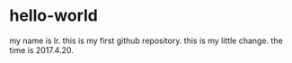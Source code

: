 # hello-world
my name is lr. this is my first github repository.
this is my little change.
the time is 2017.4.20.
